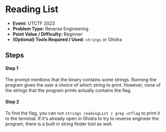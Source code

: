 # Reading List
* **Event:** UTCTF 2023
* **Problem Type:** Reverse Engineering
* **Point Value / Difficulty:** Beginner
* **(Optional) Tools Required / Used:** `strings` or Ghidra

## Steps​
#### Step 1
The prompt mentions that the binary contains some strings. Running the program gives the user a choice of which string to print. However, none of the strings that the program prints actually contains the flag.

#### Step 2
To find the flag, you can run `strings readingList | grep utflag` to print it to the terminal. If it's already open in Ghidra to try to reverse engineer the program, there is a built in string finder tool as well.